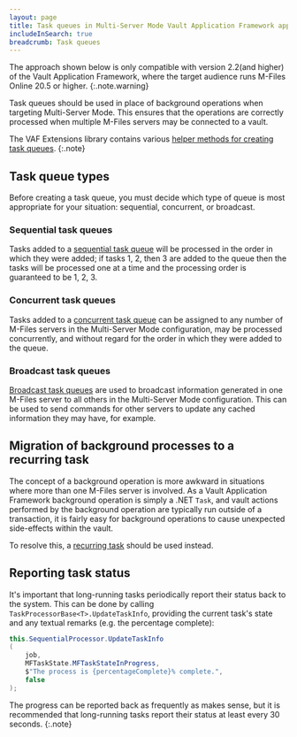 ```yaml
---
layout: page
title: Task queues in Multi-Server Mode Vault Application Framework applications
includeInSearch: true
breadcrumb: Task queues
---
```


The approach shown below is only compatible with version 2.2(and higher) of the Vault Application Framework, where the target audience runs M-Files Online 20.5 or higher.
{:.note.warning}

Task queues should be used in place of background operations when targeting Multi-Server Mode.  This ensures that the operations are correctly processed when multiple M-Files servers may be connected to a vault.

The VAF Extensions library contains various [helper methods for creating task queues](https://github.com/M-Files/VAF.Extensions.Community/blob/master/MFiles.VAF.Extensions/MultiServerMode/ExtensionMethods/VaultApplicationBaseExtensionMethods.cs).
{:.note}

## Task queue types

Before creating a task queue, you must decide which type of queue is most appropriate for your situation: sequential, concurrent, or broadcast.

### Sequential task queues

Tasks added to a [sequential task queue](Sequential) will be processed in the order in which they were added; if tasks 1, 2, then 3 are added to the queue then the tasks will be processed one at a time and the processing order is guaranteed to be 1, 2, 3.

### Concurrent task queues

Tasks added to a [concurrent task queue](Concurrent) can be assigned to any number of M-Files servers in the Multi-Server Mode configuration, may be processed concurrently, and without regard for the order in which they were added to the queue.

### Broadcast task queues

[Broadcast task queues](Broadcast) are used to broadcast information generated in one M-Files server to all others in the Multi-Server Mode configuration.  This can be used to send commands for other servers to update any cached information they may have, for example.

## Migration of background processes to a recurring task

The concept of a background operation is more awkward in situations where more than one M-Files server is involved.  As a Vault Application Framework background operation is simply a .NET `Task`, and vault actions performed by the background operation are typically run outside of a transaction, it is fairly easy for background operations to cause unexpected side-effects within the vault.

To resolve this, a [recurring task](../Recurring-Tasks) should be used instead.

## Reporting task status

It's important that long-running tasks periodically report their status back to the system.  This can be done by calling `TaskProcessorBase<T>.UpdateTaskInfo`, providing the current task's state and any textual remarks (e.g. the percentage complete):

```csharp
this.SequentialProcessor.UpdateTaskInfo
(
	job,
	MFTaskState.MFTaskStateInProgress,
	$"The process is {percentageComplete}% complete.",
	false
);
```

The progress can be reported back as frequently as makes sense, but it is recommended that long-running tasks report their status at least every 30 seconds.
{:.note}
